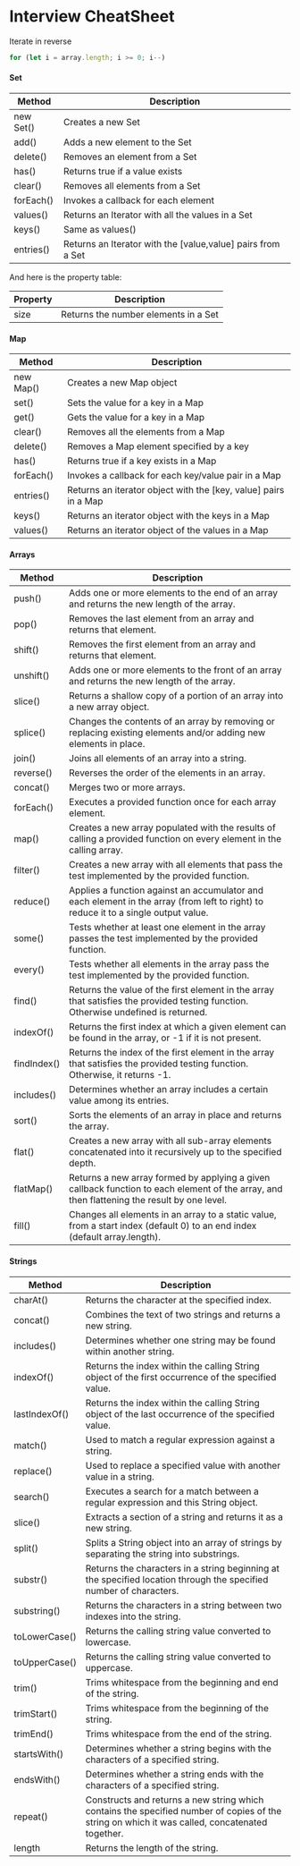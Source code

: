 # Interview CheatSheet

Iterate in reverse
```javascript 
for (let i = array.length; i >= 0; i--)
```
#### Set

| Method     | Description                                                                |
|------------|----------------------------------------------------------------------------|
| new Set()  | Creates a new Set                                                          |
| add()      | Adds a new element to the Set                                               |
| delete()   | Removes an element from a Set                                               |
| has()      | Returns true if a value exists                                             |
| clear()    | Removes all elements from a Set                                            |
| forEach()  | Invokes a callback for each element                                        |
| values()   | Returns an Iterator with all the values in a Set                            |
| keys()     | Same as values()                                                           |
| entries()  | Returns an Iterator with the [value,value] pairs from a Set                 |

And here is the property table:

| Property   | Description                                   |
|------------|-----------------------------------------------|
| size       | Returns the number elements in a Set          |

#### Map

| Method     | Description                                                                |
|------------|----------------------------------------------------------------------------|
| new Map()  | Creates a new Map object                                                    |
| set()      | Sets the value for a key in a Map                                           |
| get()      | Gets the value for a key in a Map                                           |
| clear()    | Removes all the elements from a Map                                         |
| delete()   | Removes a Map element specified by a key                                    |
| has()      | Returns true if a key exists in a Map                                       |
| forEach()  | Invokes a callback for each key/value pair in a Map                         |
| entries()  | Returns an iterator object with the [key, value] pairs in a Map             |
| keys()     | Returns an iterator object with the keys in a Map                           |
| values()   | Returns an iterator object of the values in a Map      

#### Arrays

| Method         | Description                                                                           |
|----------------|---------------------------------------------------------------------------------------|
| push()         | Adds one or more elements to the end of an array and returns the new length of the array. |
| pop()          | Removes the last element from an array and returns that element.                           |
| shift()        | Removes the first element from an array and returns that element.                          |
| unshift()      | Adds one or more elements to the front of an array and returns the new length of the array. |
| slice()        | Returns a shallow copy of a portion of an array into a new array object.                  |
| splice()       | Changes the contents of an array by removing or replacing existing elements and/or adding new elements in place. |
| join()         | Joins all elements of an array into a string.                                             |
| reverse()      | Reverses the order of the elements in an array.                                           |
| concat()       | Merges two or more arrays.                                                                |
| forEach()      | Executes a provided function once for each array element.                                 |
| map()          | Creates a new array populated with the results of calling a provided function on every element in the calling array. |
| filter()       | Creates a new array with all elements that pass the test implemented by the provided function. |
| reduce()       | Applies a function against an accumulator and each element in the array (from left to right) to reduce it to a single output value. |
| some()         | Tests whether at least one element in the array passes the test implemented by the provided function. |
| every()        | Tests whether all elements in the array pass the test implemented by the provided function. |
| find()         | Returns the value of the first element in the array that satisfies the provided testing function. Otherwise undefined is returned. |
| indexOf()      | Returns the first index at which a given element can be found in the array, or -1 if it is not present. |
| findIndex()    | Returns the index of the first element in the array that satisfies the provided testing function. Otherwise, it returns -1. |
| includes()     | Determines whether an array includes a certain value among its entries.                    |
| sort()         | Sorts the elements of an array in place and returns the array.                             |
| flat()         | Creates a new array with all sub-array elements concatenated into it recursively up to the specified depth. |
| flatMap()      | Returns a new array formed by applying a given callback function to each element of the array, and then flattening the result by one level. |
| fill()         | Changes all elements in an array to a static value, from a start index (default 0) to an end index (default array.length). |                     |

#### Strings

| Method         | Description                                                                           |
|----------------|---------------------------------------------------------------------------------------|
| charAt()       | Returns the character at the specified index.                                          |
| concat()       | Combines the text of two strings and returns a new string.                             |
| includes()     | Determines whether one string may be found within another string.                      |
| indexOf()      | Returns the index within the calling String object of the first occurrence of the specified value. |
| lastIndexOf()  | Returns the index within the calling String object of the last occurrence of the specified value. |
| match()        | Used to match a regular expression against a string.                                   |
| replace()      | Used to replace a specified value with another value in a string.                      |
| search()       | Executes a search for a match between a regular expression and this String object.     |
| slice()        | Extracts a section of a string and returns it as a new string.                         |
| split()        | Splits a String object into an array of strings by separating the string into substrings. |
| substr()       | Returns the characters in a string beginning at the specified location through the specified number of characters. |
| substring()    | Returns the characters in a string between two indexes into the string.                |
| toLowerCase()  | Returns the calling string value converted to lowercase.                               |
| toUpperCase()  | Returns the calling string value converted to uppercase.                               |
| trim()         | Trims whitespace from the beginning and end of the string.                             |
| trimStart()    | Trims whitespace from the beginning of the string.                                     |
| trimEnd()      | Trims whitespace from the end of the string.                                          |
| startsWith()   | Determines whether a string begins with the characters of a specified string.          |
| endsWith()     | Determines whether a string ends with the characters of a specified string.            |
| repeat()       | Constructs and returns a new string which contains the specified number of copies of the string on which it was called, concatenated together. |
| length         | Returns the length of the string.                                                      |
